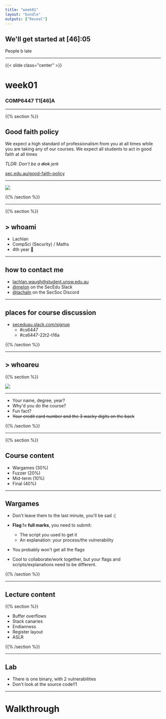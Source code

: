 ```yaml
---
title: "week01"
layout: "bundle"
outputs: ["Reveal"]
---
```


## We'll get started at [46]:05
People b late

---

{{< slide class="center" >}}
# week01
### COMP6447 T1[46]A 

---

{{% section %}}
## Good faith policy

We expect a high standard of professionalism from you at all times while you are taking any of our courses. We expect all students to act in good faith at all times

*TLDR: Don't be a ~~dick~~ jerk*

[sec.edu.au/good-faith-policy](https://sec.edu.au/good-faith-policy)

---

![](../assets/img/sus.png)

{{% /section %}}

---

{{% section %}}

## > whoami

* Lachlan
* CompSci (Security) / Maths
* 4th year 👴

---

## how to contact me

* lachlan.waugh@student.unsw.edu.au
* [@melon]() on the SecEdu Slack
* [@lachaln]() on the SecSoc Discord

---

## places for course discussion

* [seceduau.slack.com/signup](https://seceduau.slack.com/signup)
    * #cs6447
    * #cs6447-22t2-t16a

{{% /section %}}

---

## > whoareu

{{% section %}}

![](../assets/img/icebreaker.jpg)

---

* Your name, degree, year?
* Why'd you do the course?
* Fun fact?
* ~~Your credit card number and the 3 wacky digits on the back~~

{{% /section %}}

---

{{% section %}}

## Course content
* Wargames (30%)
* Fuzzer (20%)
* Mid-term (10%)
* Final (40%)

---

## Wargames
* Don't leave them to the last minute, you'll be sad :(

* **Flag != full marks**, you need to submit:
    * The script you used to get it
    * An explanation: your process/the vulnerability

* You probably won't get all the flags

* Cool to collaborate/work together, but your flags and scripts/explanations need to be different.

{{% /section %}}

---

## Lecture content
{{% section %}}

* Buffer overflows
* Stack canaries
* Endianness
* Register layout
* ASLR

{{% /section %}}

---

## Lab
* There is one binary, with 2 vulnerabilities
* Don't look at the source code!!1

---

# Walkthrough